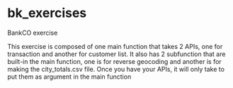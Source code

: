 # bk_exercises

BankCO exercise

This exercise is composed of one main function that takes 2 APIs, one for transaction and another for customer list. It also has 2 subfunction that are built-in the main function, one is for reverse geocoding and another is for making the city_totals.csv file.
Once you have your APIs, it will only take to put them as argument in the main function 
